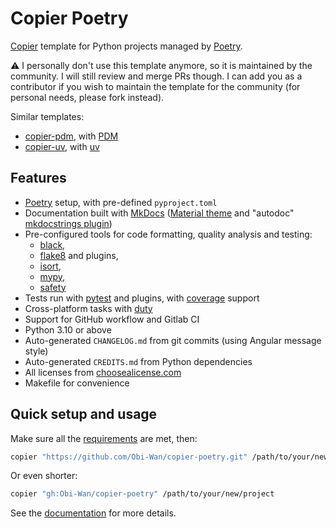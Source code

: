 # Copier Poetry

[Copier](https://github.com/copier-org/copier) template
for Python projects managed by [Poetry](https://github.com/python-poetry/poetry).

:warning: I personally don't use this template anymore,
so it is maintained by the community. I will still review and merge PRs though.
I can add you as a contributor if you wish to maintain the template
for the community (for personal needs, please fork instead).

Similar templates:

- [copier-pdm](https://github.com/pawamoy/copier-pdm), with [PDM](https://github.com/pdm-project/pdm)
- [copier-uv](https:///github.com/pawamoy/copier-uv), with [uv](https://github.com/astral-sh/uv)

## Features

- [Poetry](https://github.com/sdispater/poetry) setup, with pre-defined `pyproject.toml`
- Documentation built with [MkDocs](https://github.com/mkdocs/mkdocs)
  ([Material theme](https://github.com/squidfunk/mkdocs-material)
  and "autodoc" [mkdocstrings plugin](https://github.com/pawamoy/mkdocstrings))
- Pre-configured tools for code formatting, quality analysis and testing:
    - [black](https://github.com/psf/black),
    - [flake8](https://gitlab.com/pycqa/flake8) and plugins,
    - [isort](https://github.com/timothycrosley/isort),
    - [mypy](https://github.com/python/mypy),
    - [safety](https://github.com/pyupio/safety)
- Tests run with [pytest](https://github.com/pytest-dev/pytest) and plugins,
  with [coverage](https://github.com/nedbat/coveragepy) support
- Cross-platform tasks with [duty](https://github.com/pawamoy/duty)
- Support for GitHub workflow and Gitlab CI
- Python 3.10 or above
- Auto-generated `CHANGELOG.md` from git commits (using Angular message style)
- Auto-generated `CREDITS.md` from Python dependencies
- All licenses from [choosealicense.com](https://choosealicense.com/appendix/)
- Makefile for convenience

## Quick setup and usage

Make sure all the
[requirements](https://Obi-Wan.github.io/copier-poetry/requirements)
are met, then:

```bash
copier "https://github.com/Obi-Wan/copier-poetry.git" /path/to/your/new/project
```

Or even shorter:

```bash
copier "gh:Obi-Wan/copier-poetry" /path/to/your/new/project
```

See the [documentation](https://pawamoy.github.io/copier-poetry)
for more details.
